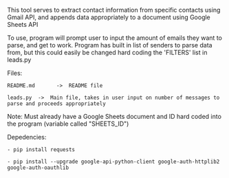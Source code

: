 This tool serves to extract contact information from specific contacts using Gmail API, and appends data appropriately to a document using Google Sheets API

To use, program will prompt user to input the amount of emails they want to parse, and get to work. Program has built in list of senders to parse data from, but this could easily be changed hard coding the 'FILTERS' list in leads.py

Files:
    
    README.md       ->  README file
    
    leads.py  ->  Main file, takes in user input on number of messages to parse and proceeds appropriately

Note: Must already have a Google Sheets document and ID hard coded into the program (variable called "SHEETS_ID")

Depedencies:

    - pip install requests
    
    - pip install --upgrade google-api-python-client google-auth-httplib2 google-auth-oauthlib
